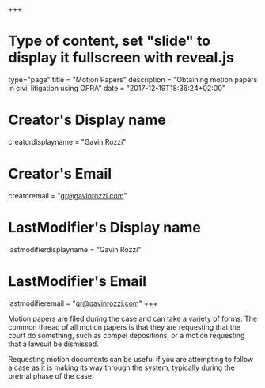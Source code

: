 +++
# Type of content, set "slide" to display it fullscreen with reveal.js
type="page"
title = "Motion Papers"
description = "Obtaining motion papers in civil litigation using OPRA"
date = "2017-12-19T18:36:24+02:00"
# Creator's Display name
creatordisplayname = "Gavin Rozzi"
# Creator's Email
creatoremail = "gr@gavinrozzi.com"
# LastModifier's Display name
lastmodifierdisplayname = "Gavin Rozzi"
# LastModifier's Email
lastmodifieremail = "gr@gavinrozzi.com"
+++

Motion papers are filed during the case and can take a variety of forms. The common thread of all motion papers is that they are requesting that the court do something, such as compel depositions, or a motion requesting that a lawsuit be dismissed.

Requesting motion documents can be useful if you are attempting to follow a case as it is making its way through the system, typically during the pretrial phase of the case.

